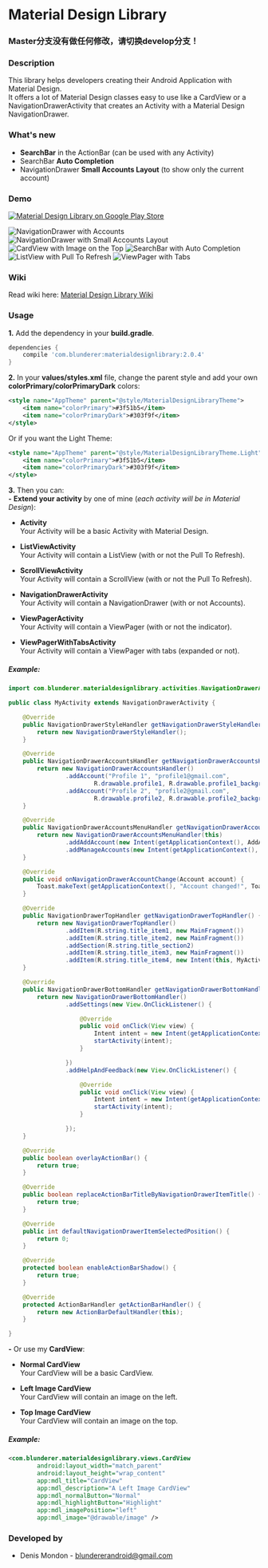 Material Design Library
====================

### Master分支没有做任何修改，请切换develop分支！


### Description
This library helps developers creating their Android Application with Material Design.  
It offers a lot of Material Design classes easy to use like a CardView or a NavigationDrawerActivity that creates an Activity with a Material Design NavigationDrawer.

### What's new
* **SearchBar** in the ActionBar (can be used with any Activity)
* SearchBar **Auto Completion**
* NavigationDrawer **Small Accounts Layout** (to show only the current account)

### Demo
[![Material Design Library on Google Play Store](http://developer.android.com/images/brand/en_generic_rgb_wo_60.png)](https://play.google.com/store/apps/details?id=com.blunderer.materialdesignlibrary.sample)

![NavigationDrawer with Accounts](images/screen06.png) ![NavigationDrawer with Small Accounts Layout](images/screen11.png)
![CardView with Image on the Top](images/screen07.png) ![SearchBar with Auto Completion](images/screen13.png)
![ListView with Pull To Refresh](images/screen02.png) ![ViewPager with Tabs](images/screen08.png)

### Wiki
Read wiki here: [Material Design Library Wiki](https://github.com/DenisMondon/material-design-library/wiki)  

### Usage

**1.** Add the dependency in your **build.gradle**.

```groovy
dependencies {
    compile 'com.blunderer:materialdesignlibrary:2.0.4'
}
```

**2.** In your **values/styles.xml** file, change the parent style and add your own **colorPrimary/colorPrimaryDark** colors:

```xml
<style name="AppTheme" parent="@style/MaterialDesignLibraryTheme">
    <item name="colorPrimary">#3f51b5</item>
    <item name="colorPrimaryDark">#303f9f</item>
</style>
```

Or if you want the Light Theme:  

```xml
<style name="AppTheme" parent="@style/MaterialDesignLibraryTheme.Light">
    <item name="colorPrimary">#3f51b5</item>
    <item name="colorPrimaryDark">#303f9f</item>
</style>
```

**3.** Then you can:  
**-** **Extend your activity** by one of mine (*each activity will be in Material Design*):  

  * **Activity**  
    Your Activity will be a basic Activity with Material Design.

  * **ListViewActivity**  
  Your Activity will contain a ListView (with or not the Pull To Refresh).

  * **ScrollViewActivity**  
  Your Activity will contain a ScrollView (with or not the Pull To Refresh).

  * **NavigationDrawerActivity**  
  Your Activity will contain a NavigationDrawer (with or not Accounts).

  * **ViewPagerActivity**  
  Your Activity will contain a ViewPager (with or not the indicator).

  * **ViewPagerWithTabsActivity**  
  Your Activity will contain a ViewPager with tabs (expanded or not).

##### Example:  
```java
import com.blunderer.materialdesignlibrary.activities.NavigationDrawerActivity;

public class MyActivity extends NavigationDrawerActivity {

	@Override
    public NavigationDrawerStyleHandler getNavigationDrawerStyleHandler() {
        return new NavigationDrawerStyleHandler();
    }

    @Override
    public NavigationDrawerAccountsHandler getNavigationDrawerAccountsHandler() {
        return new NavigationDrawerAccountsHandler()
                .addAccount("Profile 1", "profile1@gmail.com",
                        R.drawable.profile1, R.drawable.profile1_background)
                .addAccount("Profile 2", "profile2@gmail.com",
                        R.drawable.profile2, R.drawable.profile2_background);
    }

    @Override
    public NavigationDrawerAccountsMenuHandler getNavigationDrawerAccountsMenuHandler() {
        return new NavigationDrawerAccountsMenuHandler(this)
                .addAddAccount(new Intent(getApplicationContext(), AddAccountActivity.class))
                .addManageAccounts(new Intent(getApplicationContext(), ManageAccountsActivity.class));
    }

    @Override
    public void onNavigationDrawerAccountChange(Account account) {
        Toast.makeText(getApplicationContext(), "Account changed!", Toast.LENGTH_SHORT).show();
    }

    @Override
    public NavigationDrawerTopHandler getNavigationDrawerTopHandler() {
        return new NavigationDrawerTopHandler()
                .addItem(R.string.title_item1, new MainFragment())
                .addItem(R.string.title_item2, new MainFragment())
                .addSection(R.string.title_section2)
                .addItem(R.string.title_item3, new MainFragment())
                .addItem(R.string.title_item4, new Intent(this, MyActivity.class));
    }

    @Override
    public NavigationDrawerBottomHandler getNavigationDrawerBottomHandler() {
        return new NavigationDrawerBottomHandler()
                .addSettings(new View.OnClickListener() {

                    @Override
                    public void onClick(View view) {
                        Intent intent = new Intent(getApplicationContext(), SettingsActivity.class);
                        startActivity(intent);
                    }

                })
                .addHelpAndFeedback(new View.OnClickListener() {

                    @Override
                    public void onClick(View view) {
                        Intent intent = new Intent(getApplicationContext(), HelpAndFeedbackActivity.class);
                        startActivity(intent);
                    }

                });
    }

    @Override
    public boolean overlayActionBar() {
        return true;
    }

    @Override
    public boolean replaceActionBarTitleByNavigationDrawerItemTitle() {
        return true;
    }

    @Override
    public int defaultNavigationDrawerItemSelectedPosition() {
        return 0;
    }

    @Override
    protected boolean enableActionBarShadow() {
        return true;
    }

    @Override
    protected ActionBarHandler getActionBarHandler() {
        return new ActionBarDefaultHandler(this);
    }

}
```

**-** Or use my **CardView**:

  * **Normal CardView**  
  Your CardView will be a basic CardView.

  * **Left Image CardView**  
  Your CardView will contain an image on the left.

  * **Top Image CardView**  
  Your CardView will contain an image on the top.

##### Example:  
```xml
<com.blunderer.materialdesignlibrary.views.CardView
        android:layout_width="match_parent"
        android:layout_height="wrap_content"
        app:mdl_title="CardView"
        app:mdl_description="A Left Image CardView"
        app:mdl_normalButton="Normal"
        app:mdl_highlightButton="Highlight"
        app:mdl_imagePosition="left"
        app:mdl_image="@drawable/image" />
```

### Developed by

 * Denis Mondon - <blundererandroid@gmail.com>
